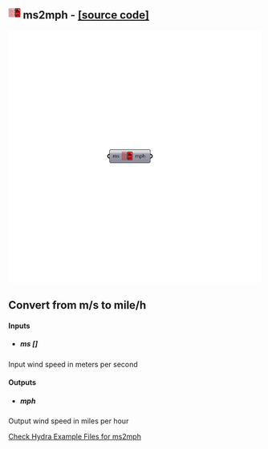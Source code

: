 ## ![](../../images/icons/ms2mph.png) ms2mph - [[source code]](https://github.com/mostaphaRoudsari/ladybug/tree/master/src/Ladybug_ms2mph.py)

![](../../images/components/ms2mph.png)

Convert from m/s to mile/h 
 -
 

#### Inputs
* ##### ms []
Input wind speed in meters per second

#### Outputs
* ##### mph
Output wind speed in miles per hour


[Check Hydra Example Files for ms2mph](https://hydrashare.github.io/hydra/index.html?keywords=Ladybug_ms2mph)